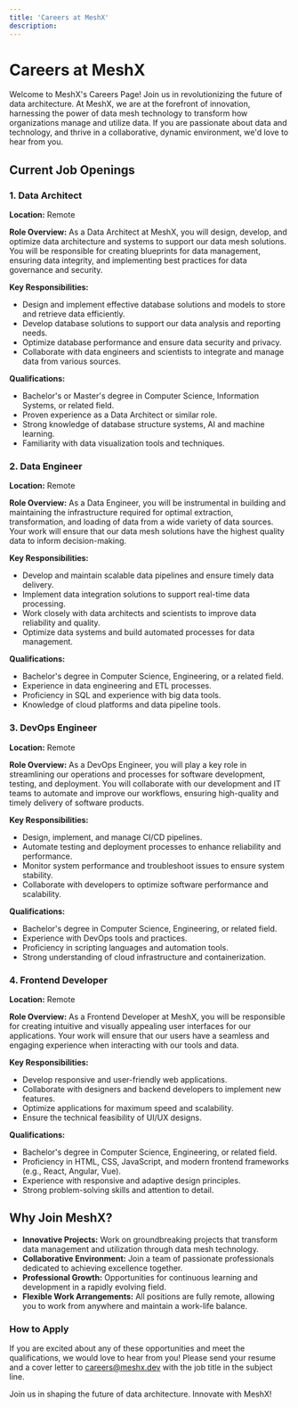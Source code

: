 ```yaml
---
title: 'Careers at MeshX'
description:
---
```


# Careers at MeshX

Welcome to MeshX's Careers Page! Join us in revolutionizing the future of data architecture. At MeshX, we are at the forefront of innovation, harnessing the power of data mesh technology to transform how organizations manage and utilize data. If you are passionate about data and technology, and thrive in a collaborative, dynamic environment, we'd love to hear from you.

## Current Job Openings

### 1. Data Architect

**Location:** Remote

**Role Overview:**
As a Data Architect at MeshX, you will design, develop, and optimize data architecture and systems to support our data mesh solutions. You will be responsible for creating blueprints for data management, ensuring data integrity, and implementing best practices for data governance and security.

**Key Responsibilities:**
- Design and implement effective database solutions and models to store and retrieve data efficiently.
- Develop database solutions to support our data analysis and reporting needs.
- Optimize database performance and ensure data security and privacy.
- Collaborate with data engineers and scientists to integrate and manage data from various sources.

**Qualifications:**
- Bachelor's or Master's degree in Computer Science, Information Systems, or related field.
- Proven experience as a Data Architect or similar role.
- Strong knowledge of database structure systems, AI and machine learning.
- Familiarity with data visualization tools and techniques.

### 2. Data Engineer

**Location:** Remote

**Role Overview:**
As a Data Engineer, you will be instrumental in building and maintaining the infrastructure required for optimal extraction, transformation, and loading of data from a wide variety of data sources. Your work will ensure that our data mesh solutions have the highest quality data to inform decision-making.

**Key Responsibilities:**
- Develop and maintain scalable data pipelines and ensure timely data delivery.
- Implement data integration solutions to support real-time data processing.
- Work closely with data architects and scientists to improve data reliability and quality.
- Optimize data systems and build automated processes for data management.

**Qualifications:**
- Bachelor's degree in Computer Science, Engineering, or a related field.
- Experience in data engineering and ETL processes.
- Proficiency in SQL and experience with big data tools.
- Knowledge of cloud platforms and data pipeline tools.

### 3. DevOps Engineer

**Location:** Remote

**Role Overview:**
As a DevOps Engineer, you will play a key role in streamlining our operations and processes for software development, testing, and deployment. You will collaborate with our development and IT teams to automate and improve our workflows, ensuring high-quality and timely delivery of software products.

**Key Responsibilities:**
- Design, implement, and manage CI/CD pipelines.
- Automate testing and deployment processes to enhance reliability and performance.
- Monitor system performance and troubleshoot issues to ensure system stability.
- Collaborate with developers to optimize software performance and scalability.

**Qualifications:**
- Bachelor's degree in Computer Science, Engineering, or related field.
- Experience with DevOps tools and practices.
- Proficiency in scripting languages and automation tools.
- Strong understanding of cloud infrastructure and containerization.

### 4. Frontend Developer

**Location:** Remote

**Role Overview:**
As a Frontend Developer at MeshX, you will be responsible for creating intuitive and visually appealing user interfaces for our applications. Your work will ensure that our users have a seamless and engaging experience when interacting with our tools and data.

**Key Responsibilities:**
- Develop responsive and user-friendly web applications.
- Collaborate with designers and backend developers to implement new features.
- Optimize applications for maximum speed and scalability.
- Ensure the technical feasibility of UI/UX designs.

**Qualifications:**
- Bachelor's degree in Computer Science, Engineering, or related field.
- Proficiency in HTML, CSS, JavaScript, and modern frontend frameworks (e.g., React, Angular, Vue).
- Experience with responsive and adaptive design principles.
- Strong problem-solving skills and attention to detail.

## Why Join MeshX?

- **Innovative Projects:** Work on groundbreaking projects that transform data management and utilization through data mesh technology.
- **Collaborative Environment:** Join a team of passionate professionals dedicated to achieving excellence together.
- **Professional Growth:** Opportunities for continuous learning and development in a rapidly evolving field.
- **Flexible Work Arrangements:** All positions are fully remote, allowing you to work from anywhere and maintain a work-life balance.


### How to Apply

If you are excited about any of these opportunities and meet the qualifications, we would love to hear from you! Please send your resume and a cover letter to [careers@meshx.dev](mailto:careers@meshx.dev) with the job title in the subject line.

Join us in shaping the future of data architecture. Innovate with MeshX!